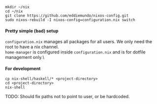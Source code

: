 ```
mkdir ~/nix
cd ~/nix
git clone https://github.com/eddiemundo/nixos-config.git
sudo nixos-rebuild -I nixos-config=configuration.nix switch
```

#### Pretty simple (bad) setup

`configuration.nix` manages all packages for all users. We only need the root to have a nix channel.\
`home-manager` is configured inside `configuration.nix` and is for dotfile management only.\

#### For development
```
cp nix-shell/haskell/* <project-directory>
cd <project-directory>
nix-shell
```
TODO: Should fix paths not to point to user, or be hardcoded.
